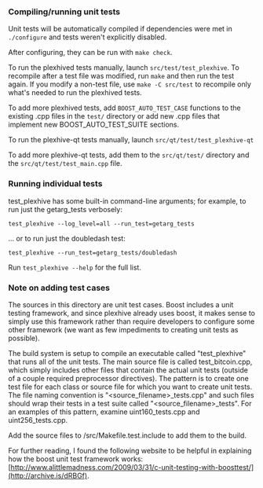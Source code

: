 ### Compiling/running unit tests

Unit tests will be automatically compiled if dependencies were met in `./configure`
and tests weren't explicitly disabled.

After configuring, they can be run with `make check`.

To run the plexhived tests manually, launch `src/test/test_plexhive`. To recompile
after a test file was modified, run `make` and then run the test again. If you
modify a non-test file, use `make -C src/test` to recompile only what's needed
to run the plexhived tests.

To add more plexhived tests, add `BOOST_AUTO_TEST_CASE` functions to the existing
.cpp files in the `test/` directory or add new .cpp files that
implement new BOOST_AUTO_TEST_SUITE sections.

To run the plexhive-qt tests manually, launch `src/qt/test/test_plexhive-qt`

To add more plexhive-qt tests, add them to the `src/qt/test/` directory and
the `src/qt/test/test_main.cpp` file.

### Running individual tests

test_plexhive has some built-in command-line arguments; for
example, to run just the getarg_tests verbosely:

    test_plexhive --log_level=all --run_test=getarg_tests

... or to run just the doubledash test:

    test_plexhive --run_test=getarg_tests/doubledash

Run `test_plexhive --help` for the full list.

### Note on adding test cases

The sources in this directory are unit test cases.  Boost includes a
unit testing framework, and since plexhive already uses boost, it makes
sense to simply use this framework rather than require developers to
configure some other framework (we want as few impediments to creating
unit tests as possible).

The build system is setup to compile an executable called "test_plexhive"
that runs all of the unit tests.  The main source file is called
test_bitcoin.cpp, which simply includes other files that contain the
actual unit tests (outside of a couple required preprocessor
directives).  The pattern is to create one test file for each class or
source file for which you want to create unit tests.  The file naming
convention is "<source_filename>_tests.cpp" and such files should wrap
their tests in a test suite called "<source_filename>_tests".  For an
examples of this pattern, examine uint160_tests.cpp and
uint256_tests.cpp.

Add the source files to /src/Makefile.test.include to add them to the build.

For further reading, I found the following website to be helpful in
explaining how the boost unit test framework works:
[http://www.alittlemadness.com/2009/03/31/c-unit-testing-with-boosttest/](http://archive.is/dRBGf).
